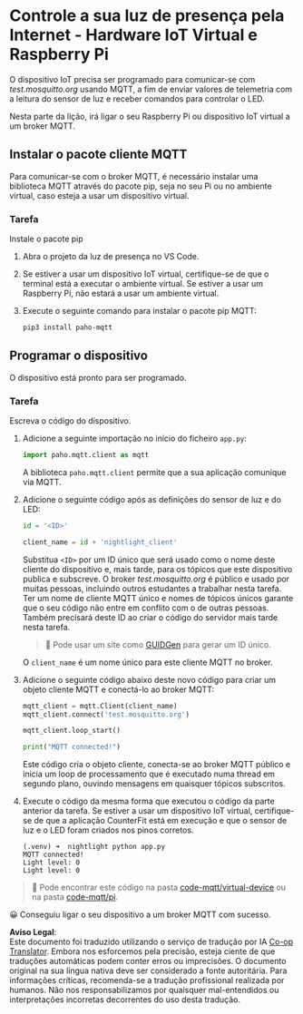 <!--
CO_OP_TRANSLATOR_METADATA:
{
  "original_hash": "90fb93446e03c38f3c0e4009c2471906",
  "translation_date": "2025-08-25T21:59:35+00:00",
  "source_file": "1-getting-started/lessons/4-connect-internet/single-board-computer-mqtt.md",
  "language_code": "pt"
}
-->
# Controle a sua luz de presença pela Internet - Hardware IoT Virtual e Raspberry Pi

O dispositivo IoT precisa ser programado para comunicar-se com *test.mosquitto.org* usando MQTT, a fim de enviar valores de telemetria com a leitura do sensor de luz e receber comandos para controlar o LED.

Nesta parte da lição, irá ligar o seu Raspberry Pi ou dispositivo IoT virtual a um broker MQTT.

## Instalar o pacote cliente MQTT

Para comunicar-se com o broker MQTT, é necessário instalar uma biblioteca MQTT através do pacote pip, seja no seu Pi ou no ambiente virtual, caso esteja a usar um dispositivo virtual.

### Tarefa

Instale o pacote pip

1. Abra o projeto da luz de presença no VS Code.

1. Se estiver a usar um dispositivo IoT virtual, certifique-se de que o terminal está a executar o ambiente virtual. Se estiver a usar um Raspberry Pi, não estará a usar um ambiente virtual.

1. Execute o seguinte comando para instalar o pacote pip MQTT:

    ```sh
    pip3 install paho-mqtt
    ```

## Programar o dispositivo

O dispositivo está pronto para ser programado.

### Tarefa

Escreva o código do dispositivo.

1. Adicione a seguinte importação no início do ficheiro `app.py`:

    ```python
    import paho.mqtt.client as mqtt
    ```

    A biblioteca `paho.mqtt.client` permite que a sua aplicação comunique via MQTT.

1. Adicione o seguinte código após as definições do sensor de luz e do LED:

    ```python
    id = '<ID>'

    client_name = id + 'nightlight_client'
    ```

    Substitua `<ID>` por um ID único que será usado como o nome deste cliente do dispositivo e, mais tarde, para os tópicos que este dispositivo publica e subscreve. O broker *test.mosquitto.org* é público e usado por muitas pessoas, incluindo outros estudantes a trabalhar nesta tarefa. Ter um nome de cliente MQTT único e nomes de tópicos únicos garante que o seu código não entre em conflito com o de outras pessoas. Também precisará deste ID ao criar o código do servidor mais tarde nesta tarefa.

    > 💁 Pode usar um site como [GUIDGen](https://www.guidgen.com) para gerar um ID único.

    O `client_name` é um nome único para este cliente MQTT no broker.

1. Adicione o seguinte código abaixo deste novo código para criar um objeto cliente MQTT e conectá-lo ao broker MQTT:

    ```python
    mqtt_client = mqtt.Client(client_name)
    mqtt_client.connect('test.mosquitto.org')
    
    mqtt_client.loop_start()

    print("MQTT connected!")
    ```

    Este código cria o objeto cliente, conecta-se ao broker MQTT público e inicia um loop de processamento que é executado numa thread em segundo plano, ouvindo mensagens em quaisquer tópicos subscritos.

1. Execute o código da mesma forma que executou o código da parte anterior da tarefa. Se estiver a usar um dispositivo IoT virtual, certifique-se de que a aplicação CounterFit está em execução e que o sensor de luz e o LED foram criados nos pinos corretos.

    ```output
    (.venv) ➜  nightlight python app.py 
    MQTT connected!
    Light level: 0
    Light level: 0
    ```

> 💁 Pode encontrar este código na pasta [code-mqtt/virtual-device](../../../../../1-getting-started/lessons/4-connect-internet/code-mqtt/virtual-device) ou na pasta [code-mqtt/pi](../../../../../1-getting-started/lessons/4-connect-internet/code-mqtt/pi).

😀 Conseguiu ligar o seu dispositivo a um broker MQTT com sucesso.

**Aviso Legal**:  
Este documento foi traduzido utilizando o serviço de tradução por IA [Co-op Translator](https://github.com/Azure/co-op-translator). Embora nos esforcemos pela precisão, esteja ciente de que traduções automáticas podem conter erros ou imprecisões. O documento original na sua língua nativa deve ser considerado a fonte autoritária. Para informações críticas, recomenda-se a tradução profissional realizada por humanos. Não nos responsabilizamos por quaisquer mal-entendidos ou interpretações incorretas decorrentes do uso desta tradução.